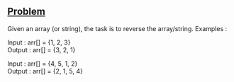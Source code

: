 ## [Problem](https://www.geeksforgeeks.org/write-a-program-to-reverse-an-array-or-string/)

Given an array (or string), the task is to reverse the array/string.
Examples : 
 

Input  : arr[] = {1, 2, 3}  
Output : arr[] = {3, 2, 1}


Input :  arr[] = {4, 5, 1, 2}  
Output : arr[] = {2, 1, 5, 4}
